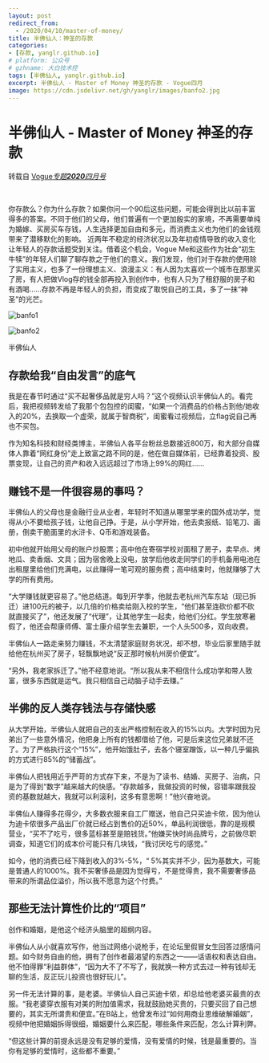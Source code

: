 ```yaml
---
layout: post
redirect_from:
  - /2020/04/10/master-of-money/
title: 半佛仙人：神圣的存款
categories: 
- [存款, yanglr.github.io]
# platform: 公众号
# gzhname: 大白技术控
tags: [半佛仙人, yanglr.github.io]
excerpt: 半佛仙人 - Master of Money 神圣的存款 - Vogue四月
image: https://cdn.jsdelivr.net/gh/yanglr/images/banfo2.jpg
---
```


# 半佛仙人 - Master of Money 神圣的存款
转载自 [Vogue*专题**2020**四月号*](https://mini.vogue.com.cn/voguemini/magazine/share_125157df4cec8c60_13526191a9ec6ead.html)

<br>

你存款么？你为什么存款？如果你问一个90后这些问题，可能会得到比以前丰富得多的答案。不同于他们的父母，他们普遍有一个更加殷实的家境，不再需要单纯为婚嫁、买房买车存钱，人生选择更加自由和多元，而消费主义也为他们的金钱观带来了潜移默化的影响。
近两年不稳定的经济状况以及年初疫情导致的收入变化让年轻人的存款话题受到关注。借着这个机会，Vogue Me和这些作为社会“初生牛犊”的年轻人们聊了聊存款之于他们的意义。我们发现，他们对于存款的使用除了实用主义，也多了一份理想主义、浪漫主义：有人因为太喜欢一个城市在那里买了房，有人把做Vlog存的钱全部再投入到创作中，也有人只为了租舒服的房子和有酒喝……存款不再是年轻人的负担，而变成了取悦自己的工具，多了一抹“神圣”的光芒。

![banfo1](https://cdn.jsdelivr.net/gh/yanglr/images/1589183168_qV1w33.jpg)


![banfo2](https://cdn.jsdelivr.net/gh/yanglr/images/banfo2.jpg)


半佛仙人
## 存款给我“自由发言”的底气

我是在春节时通过“买不起奢侈品就是穷人吗？”这个视频认识半佛仙人的。看完后，我把视频转发给了我那个包包控的闺蜜，“如果一个消费品的价格占到他/她收入的20%，去换取一个虚荣，就属于智商税”，闺蜜看过视频后，立flag说自己再也不买包。

作为知名科技和财经类博主，半佛仙人各平台粉丝总数接近800万，和大部分自媒体人靠着“网红身份”走上致富之路不同的是，他在做自媒体前，已经靠着投资、股票变现，让自己的资产和收入远远超过了市场上99%的网红……

## 赚钱不是一件很容易的事吗？
半佛仙人的父母也是金融行业从业者，年轻时不知道从哪里学来的国外成功学，觉得从小不要给孩子钱，让他自己挣。于是，从小学开始，他去卖报纸、铅笔刀、画册，倒卖干脆面里的水浒卡、Q币和游戏装备。

初中他就开始用父母的账户炒股票；高中他在寄宿学校对面租了房子，卖早点、烤地瓜、卖香烟、文具；因为宿舍晚上没电，放学后他收走同学们的手机备用电池在出租屋里给他们充满电，以此赚得一笔可观的服务费；高中结束时，他就赚够了大学的所有费用。

“大学赚钱就更容易了。”他总结道。每到开学季，他就去老杭州汽车东站（现已拆迁）进100元的被子，以几倍的价格卖给刚入校的学生，“他们甚至连砍价都不砍就直接买了”，他还发展了“代理”，让其他学生一起卖，给他们分红。学生放寒暑假了，他还会帮康师傅、富士康介绍学生去兼职，一个人头500多，双向收费。

半佛仙人一路走来努力赚钱，不太清楚家庭财务状况，却不想，毕业后家里随手就给他在杭州买了房子，轻飘飘地说“反正那时候杭州房价便宜”。

“另外，我老家拆迁了。”他不经意地说。“所以我从来不相信什么成功学和带人致富，很多东西就是运气。我只相信自己动脑子动手去赚。”

## 半佛的反人类存钱法与存储快感
从大学开始，半佛仙人就把自己的支出严格控制在收入的15%以内。大学时因为兄弟出了一些意外情况，他把身上所有的钱都借给了他，可是后来这位兄弟就不还了。为了严格执行这个“15%”，他开始饿肚子，去各个寝室蹭饭，以一种几乎偏执的方式进行85%的“储蓄战”。

半佛仙人把钱用近乎严苛的方式存下来，不是为了读书、结婚、买房子、治病，只是为了得到“数字”越来越大的快感。“存款越多，我做投资的时候，容错率跟我投资的基数就越大，我就可以利滚利，这多有意思啊！”他兴奋地说。

半佛仙人赚得多花得少，大多数衣服来自工厂赠送，他自己只买迪卡侬，因为他认为迪卡侬很多产品出厂价就已经占到售价的近50%，单品利润很低，靠的是规模营业，“买不了吃亏，很多蓝标甚至是赔钱货。”他嫌买快时尚品牌亏，之前做尽职调查，知道它们的成本价可能只有几块钱，“我讨厌吃亏的感觉。”

如今，他的消费已经下降到收入的3%-5%，“ 5%其实并不少，因为基数大，可能是普通人的1000%。我不买奢侈品是因为觉得亏，不是觉得贵，我不需要奢侈品带来的所谓品位溢价，所以我不愿意为这个付费。”

## 那些无法计算性价比的“项目”
创作和婚姻，是他这个经济头脑里的超纲内容。

半佛仙人从小就喜欢写作，他当过网络小说枪手，在论坛里假冒女生回答过感情问题。如今财务自由的他，拥有了创作者最渴望的东西之一——话语权和表达自由。他不怕得罪“利益群体”，“因为大不了不写了，我就换一种方式去过一种有钱却无聊的生活，反正玩儿投资也很好玩儿”。

另一件无法计算的事，是老婆。半佛仙人自己买迪卡侬，却总给他老婆买最贵的衣服。“我老婆穿衣服有对美的附加值需求，我就鼓励她买贵的，只要买回了自己想要的，其实无所谓贵和便宜。”在B站上，他曾发布过“如何用商业思维破解婚姻”，视频中他把婚姻拆得很细，婚姻要什么来匹配，哪些条件来匹配，怎么计算利弊。

“但这些计算的前提永远是没有足够的爱情，没有爱情的时候，钱是最重要的。当你有足够的爱情时，这些都不重要。”

